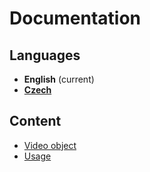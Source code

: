 # Documentation

## Languages
- **English** (current)
- **[Czech](https://github.com/TroiaStudio/YoutubeAPI/blob/master/docs/cs/index.md)**

## Content
- [Video object](https://github.com/TroiaStudio/YoutubeAPI/blob/master/docs/en/video.md)
- [Usage](https://github.com/TroiaStudio/YoutubeAPI/blob/master/docs/en/usage.md)